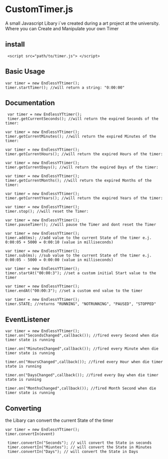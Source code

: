 # CustomTimer.js
A small Javascript Libary i´ve created during a art project at the university. Where you can Create and Manipulate your own Timer 

## install

```
 <script src="path/to/timer.js"> </script>
 ```
  ## Basic Usage 
  ```
  var timer = new EndlessYTtimer();
  timer.startTimer(); //will return a string: "0:00:00"
  ```
  
 ## Documentation
 
 ```
  var timer = new EndlessYTtimer();
  timer.getCurrentSeconds(); //will return the expired Seconds of the timer:
  ```
  ```
  var timer = new EndlessYTtimer();
  timer.getCurrentMinutes(); //will return the expired Minutes of the timer:
  ```
  ```
  var timer = new EndlessYTtimer();
  timer.getCurrentHours(); //will return the expired Hours of the timer:
  ```
   ```
  var timer = new EndlessYTtimer();
  timer.getCurrentDays(); //will return the expired Days of the timer:
  ```
  ```
  var timer = new EndlessYTtimer();
  timer.getCurrentMonths(); //will return the expired Months of the timer:
  ```
   ```
  var timer = new EndlessYTtimer();
  timer.getCurrentYears(); //will return the expired Years of the timer:
  ```
   ```
  var timer = new EndlessYTtimer();
  timer.stop(); //will reset the Timer:
  ```
  ```
  var timer = new EndlessYTtimer();
  timer.pauseTimer(); //will pause the Timer and dont reset the Timer
  ``` 
  ```
  var timer = new EndlessYTtimer();
  timer.add(ms); //add value to the current State of the timer e.j. 0:00:05 + 5000 = 0:00:10 (value in milliseconds)
  ```
  ```
  var timer = new EndlessYTtimer();
  timer.sub(ms); //sub value to the current State of the timer e.j. 0:00:05 - 5000 = 0:00:00 (value in milliseconds)
  ```
  ```
  var timer = new EndlessYTtimer();
  timer.startAt("00:00:3"); //set a custom initial Start value to the timer
  ```
  ```
  var timer = new EndlessYTtimer();
  timer.endAt("00:00:3"); //set a custom end value to the timer
  ```
  ```
  var timer = new EndlessYTtimer();
  timer.STATE; //returns "RUNNING", "NOTRUNNING", "PAUSED", "STOPPED"
  ```

  ## EventListener
  ```
  var timer = new EndlessYTtimer();
  timer.on("SecondsChanged",callback()); //fired every Second when die timer state is running
  
  timer.on("MinutesChanged",callback()); //fired every Minute when die timer state is running
  
  timer.on("HoursChanged",callback()); //fired every Hour when die timer state is running
  
  timer.on("DaysChanged",callback()); //fired every Day when die timer state is running
   
  timer.on("MonthsChanged",callback()); //fired Month Second when die timer state is running
  ```
   ## Converting 
   the Libary can convert the current State of the timer 
   ```
   var timer = new EndlessYTtimer();
   timer.convertIn(event)
   
    timer.convertIn("Seconds"); // will convert the State in seconds 
    timer.convertIn("Miuntes"); // will convert the State in Minutes 
    timer.convertIn("Days"); // will convert the State in Days 
   ```
   
   
  
  
  
